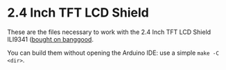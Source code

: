# 2.4 Inch TFT LCD Shield

These are the files necessary to work with the 2.4 Inch TFT LCD Shield ILI9341
([bought on banggood](https://www.banggood.com/2_4-Inch-TFT-LCD-Shield-240320-Touch-Board-Display-Module-With-Touch-Pen-For-Arduino-UNO-p-1171082.html).

You can build them without opening the Arduino IDE: use a simple ``make -C <dir>``.
